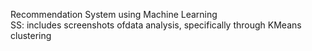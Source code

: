 Recommendation System using Machine Learning <br />
SS: includes screenshots ofdata analysis, specifically through KMeans clustering
